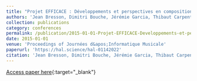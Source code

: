 ```yaml
---
title: "Projet EFFICACE : Développements et perspectives en composition assistée par ordinateur"
authors: 'Jean Bresson, Dimitri Bouche, Jérémie Garcia, Thibaut Carpentier, Florent Jacquemard, John Maccallum, Diemo Schwarz'
collection: publications
category: conferences
permalink: /publication/2015-01-01-Projet-EFFICACE-Developpements-et-perspectives-en-composition-assistee-par-ordinateur
date: 2015-01-01
venue: 'Proceedings of Journées d&apos;Informatique Musicale'
paperurl: 'https://hal.science/hal-01142022'
citation: 'Jean Bresson, Dimitri Bouche, Jérémie Garcia, Thibaut Carpentier, Florent Jacquemard, John Maccallum, Diemo Schwarz, &quot;Projet EFFICACE : Développements et perspectives en composition assistée par ordinateur&quot; In the proceedings of Journées d&amp;apos;Informatique Musicale, 2015.'
---
```

[Access paper here](https://hal.science/hal-01142022){:target="_blank"}
